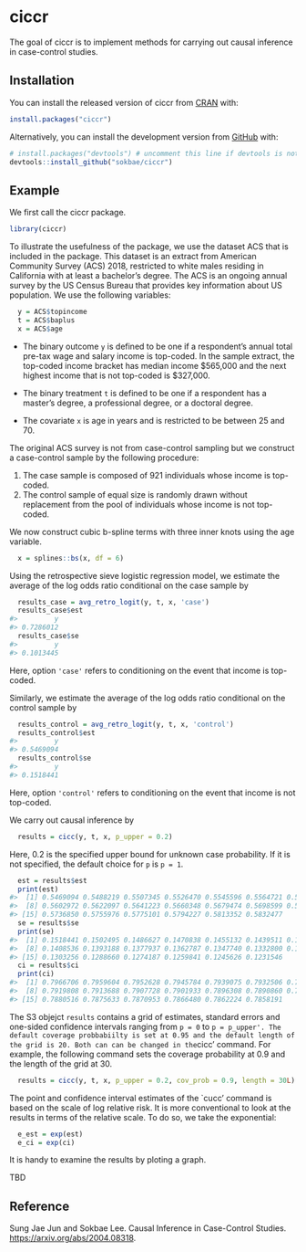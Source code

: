
<!-- README.md is generated from README.Rmd. Please edit that file -->

# ciccr

<!-- badges: start -->

<!-- badges: end -->

The goal of ciccr is to implement methods for carrying out causal
inference in case-control studies.

## Installation

You can install the released version of ciccr from
[CRAN](https://CRAN.R-project.org) with:

``` r
install.packages("ciccr")
```

Alternatively, you can install the development version from
[GitHub](https://github.com/)
with:

``` r
# install.packages("devtools") # uncomment this line if devtools is not installed yet 
devtools::install_github("sokbae/ciccr")
```

## Example

We first call the ciccr package.

``` r
library(ciccr)
```

To illustrate the usefulness of the package, we use the dataset ACS that
is included in the package. This dataset is an extract from American
Community Survey (ACS) 2018, restricted to white males residing in
California with at least a bachelor’s degree. The ACS is an ongoing
annual survey by the US Census Bureau that provides key information
about US population. We use the following variables:

``` r
  y = ACS$topincome
  t = ACS$baplus
  x = ACS$age
```

  - The binary outcome `y` is defined to be one if a respondent’s annual
    total pre-tax wage and salary income is top-coded. In the sample
    extract, the top-coded income bracket has median income $565,000 and
    the next highest income that is not top-coded is $327,000.

  - The binary treatment `t` is defined to be one if a respondent has a
    master’s degree, a professional degree, or a doctoral degree.

  - The covariate `x` is age in years and is restricted to be between 25
    and 70.

The original ACS survey is not from case-control sampling but we
construct a case-control sample by the following procedure:

1.  The case sample is composed of 921 individuals whose income is
    top-coded.
2.  The control sample of equal size is randomly drawn without
    replacement from the pool of individuals whose income is not
    top-coded.

We now construct cubic b-spline terms with three inner knots using the
age variable.

``` r
  x = splines::bs(x, df = 6)
```

Using the retrospective sieve logistic regression model, we estimate the
average of the log odds ratio conditional on the case sample by

``` r
  results_case = avg_retro_logit(y, t, x, 'case')
  results_case$est
#>         y 
#> 0.7286012
  results_case$se
#>         y 
#> 0.1013445
```

Here, option `'case'` refers to conditioning on the event that income is
top-coded.

Similarly, we estimate the average of the log odds ratio conditional on
the control sample by

``` r
  results_control = avg_retro_logit(y, t, x, 'control')
  results_control$est
#>         y 
#> 0.5469094
  results_control$se
#>         y 
#> 0.1518441
```

Here, option `'control'` refers to conditioning on the event that income
is not top-coded.

We carry out causal inference by

``` r
  results = cicc(y, t, x, p_upper = 0.2)
```

Here, 0.2 is the specified upper bound for unknown case probability. If
it is not specified, the default choice for `p` is `p = 1`.

``` r
  est = results$est
  print(est)
#>  [1] 0.5469094 0.5488219 0.5507345 0.5526470 0.5545596 0.5564721 0.5583847
#>  [8] 0.5602972 0.5622097 0.5641223 0.5660348 0.5679474 0.5698599 0.5717725
#> [15] 0.5736850 0.5755976 0.5775101 0.5794227 0.5813352 0.5832477
  se = results$se
  print(se)
#>  [1] 0.1518441 0.1502495 0.1486627 0.1470838 0.1455132 0.1439511 0.1423978
#>  [8] 0.1408536 0.1393188 0.1377937 0.1362787 0.1347740 0.1332800 0.1317971
#> [15] 0.1303256 0.1288660 0.1274187 0.1259841 0.1245626 0.1231546
  ci = results$ci
  print(ci)
#>  [1] 0.7966706 0.7959604 0.7952628 0.7945784 0.7939075 0.7932506 0.7926083
#>  [8] 0.7919808 0.7913688 0.7907728 0.7901933 0.7896308 0.7890860 0.7885594
#> [15] 0.7880516 0.7875633 0.7870953 0.7866480 0.7862224 0.7858191
```

The S3 objejct `results` contains a grid of estimates, standard errors
and one-sided confidence intervals ranging from `p = 0` to `p =
p_upper'. The default coverage probbabiilty is set at 0.95 and the
default length of the grid is 20. Both can can be changed in the`cicc’
command. For example, the following command sets the coverage
probability at 0.9 and the length of the grid at 30.

``` r
  results = cicc(y, t, x, p_upper = 0.2, cov_prob = 0.9, length = 30L)
```

The point and confidence interval estimates of the \`cucc’ command is
based on the scale of log relative risk. It is more conventional to look
at the results in terms of the relative scale. To do so, we take the
exponential:

``` r
  e_est = exp(est)
  e_ci = exp(ci)
```

It is handy to examine the results by ploting a graph.

TBD

## Reference

Sung Jae Jun and Sokbae Lee. Causal Inference in Case-Control Studies.
<https://arxiv.org/abs/2004.08318>.
